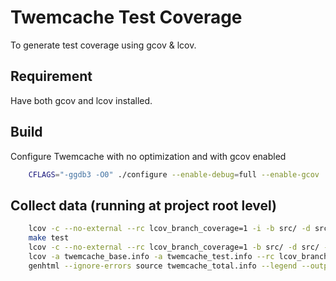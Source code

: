 # Twemcache Test Coverage

To generate test coverage using gcov & lcov.

## Requirement
Have both gcov and lcov installed.

## Build

Configure Twemcache with no optimization and with gcov enabled
```sh
    CFLAGS="-ggdb3 -O0" ./configure --enable-debug=full --enable-gcov
```

## Collect data (running at project root level)
```sh
    lcov -c --no-external --rc lcov_branch_coverage=1 -i -b src/ -d src/ -o twemcache_base.info
    make test
    lcov -c --no-external --rc lcov_branch_coverage=1 -b src/ -d src/ -o twemcache_test.info
    lcov -a twemcache_base.info -a twemcache_test.info --rc lcov_branch_coverage=1 -o twemcache_total.info
    genhtml --ignore-errors source twemcache_total.info --legend --output-directory=/tmp/twemcache
```
